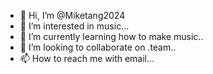 - 👋 Hi, I’m @Miketang2024
- 👀 I’m interested in music...
- 🌱 I’m currently learning how to make music..
- 💞️ I’m looking to collaborate on .team..
- 📫 How to reach me with email...

<!---
Miketang2024/Miketang2024 is a ✨ special ✨ repository because its `README.md` (this file) appears on your GitHub profile.
You can click the Preview link to take a look at your changes.
--->
